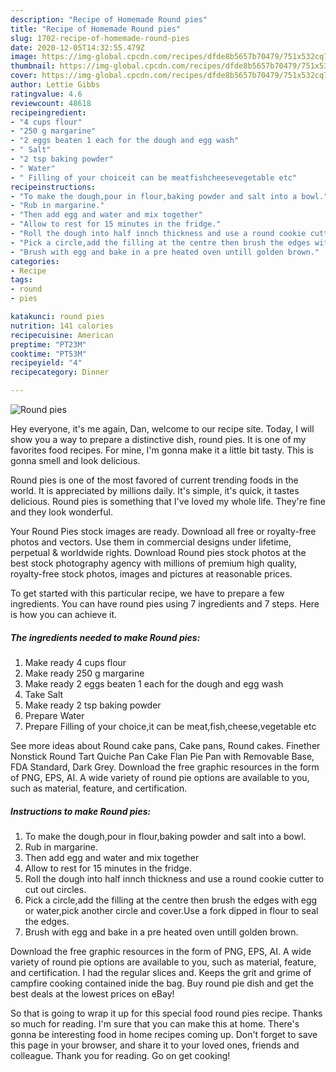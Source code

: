 ```yaml
---
description: "Recipe of Homemade Round pies"
title: "Recipe of Homemade Round pies"
slug: 1702-recipe-of-homemade-round-pies
date: 2020-12-05T14:32:55.479Z
image: https://img-global.cpcdn.com/recipes/dfde8b5657b70479/751x532cq70/round-pies-recipe-main-photo.jpg
thumbnail: https://img-global.cpcdn.com/recipes/dfde8b5657b70479/751x532cq70/round-pies-recipe-main-photo.jpg
cover: https://img-global.cpcdn.com/recipes/dfde8b5657b70479/751x532cq70/round-pies-recipe-main-photo.jpg
author: Lettie Gibbs
ratingvalue: 4.6
reviewcount: 48618
recipeingredient:
- "4 cups flour"
- "250 g margarine"
- "2 eggs beaten 1 each for the dough and egg wash"
- " Salt"
- "2 tsp baking powder"
- " Water"
- " Filling of your choiceit can be meatfishcheesevegetable etc"
recipeinstructions:
- "To make the dough,pour in flour,baking powder and salt into a bowl."
- "Rub in margarine."
- "Then add egg and water and mix together"
- "Allow to rest for 15 minutes in the fridge."
- "Roll the dough into half innch thickness and use a round cookie cutter to cut out circles."
- "Pick a circle,add the filling at the centre then brush the edges with egg or water,pick another circle and cover.Use a fork dipped in flour to seal the edges."
- "Brush with egg and bake in a pre heated oven untill golden brown."
categories:
- Recipe
tags:
- round
- pies

katakunci: round pies 
nutrition: 141 calories
recipecuisine: American
preptime: "PT23M"
cooktime: "PT53M"
recipeyield: "4"
recipecategory: Dinner

---
```



![Round pies](https://img-global.cpcdn.com/recipes/dfde8b5657b70479/751x532cq70/round-pies-recipe-main-photo.jpg)

Hey everyone, it's me again, Dan, welcome to our recipe site. Today, I will show you a way to prepare a distinctive dish, round pies. It is one of my favorites food recipes. For mine, I'm gonna make it a little bit tasty. This is gonna smell and look delicious.

Round pies is one of the most favored of current trending foods in the world. It is appreciated by millions daily. It's simple, it's quick, it tastes delicious. Round pies is something that I've loved my whole life. They're fine and they look wonderful.

Your Round Pies stock images are ready. Download all free or royalty-free photos and vectors. Use them in commercial designs under lifetime, perpetual &amp; worldwide rights. Download Round pies stock photos at the best stock photography agency with millions of premium high quality, royalty-free stock photos, images and pictures at reasonable prices.


To get started with this particular recipe, we have to prepare a few ingredients. You can have round pies using 7 ingredients and 7 steps. Here is how you can achieve it.

<!--inarticleads1-->

##### The ingredients needed to make Round pies:

1. Make ready 4 cups flour
1. Make ready 250 g margarine
1. Make ready 2 eggs beaten 1 each for the dough and egg wash
1. Take  Salt
1. Make ready 2 tsp baking powder
1. Prepare  Water
1. Prepare  Filling of your choice,it can be meat,fish,cheese,vegetable etc


See more ideas about Round cake pans, Cake pans, Round cakes. Finether Nonstick Round Tart Quiche Pan Cake Flan Pie Pan with Removable Base, FDA Standard, Dark Grey. Download the free graphic resources in the form of PNG, EPS, AI. A wide variety of round pie options are available to you, such as material, feature, and certification. 

<!--inarticleads2-->

##### Instructions to make Round pies:

1. To make the dough,pour in flour,baking powder and salt into a bowl.
1. Rub in margarine.
1. Then add egg and water and mix together
1. Allow to rest for 15 minutes in the fridge.
1. Roll the dough into half innch thickness and use a round cookie cutter to cut out circles.
1. Pick a circle,add the filling at the centre then brush the edges with egg or water,pick another circle and cover.Use a fork dipped in flour to seal the edges.
1. Brush with egg and bake in a pre heated oven untill golden brown.


Download the free graphic resources in the form of PNG, EPS, AI. A wide variety of round pie options are available to you, such as material, feature, and certification. I had the regular slices and. Keeps the grit and grime of campfire cooking contained inide the bag. Buy round pie dish and get the best deals at the lowest prices on eBay! 

So that is going to wrap it up for this special food round pies recipe. Thanks so much for reading. I'm sure that you can make this at home. There's gonna be interesting food in home recipes coming up. Don't forget to save this page in your browser, and share it to your loved ones, friends and colleague. Thank you for reading. Go on get cooking!

